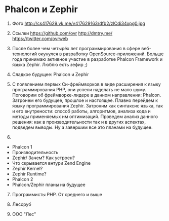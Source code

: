 Phalcon и Zephir
================

1. Фото http://cs417629.vk.me/v417629163/dfb2/zlCdi34xpg0.jpg

2. Ссылки
   https://github.com/ovr
   http://dmtry.me/
   https://twitter.com/ovrweb

3. После более чем четырёх лет программирования в сфере веб-технологий окунулся в разработку OpenSource-приложений. Больше года принимаю активное участие в разработке Phalcon Framework и языка Zephir. Люблю есть зефир ;)

4. Сладкое будущее: Phalcon и Zephir

5. C появлением первых Cи-фреймворков в виде расширения к языку программирования PHP, они успели наделать не мало шуму.
   Поговорим об фреймворке-лидере в данном направлении: Phalcon. Затронем его будущее, прошлое и настоящее.
   Плавно перейдем к языку программирования Zephir. Затроним как синтаксис языка, так и его внутрености: способ работы, алгоритмов, анализа кода и методы применяемых им оптимизаций.
   Проведем анализ данного решения: как в производительности так и в других аспектах, подведем выводы.
   Ну а завершим все это планами на будущее.

6. 

- Phalcon 1
- Производительность
- Zephir/ Зачем? Как устроен?
- Что скрывается внтури Zend Engine
- Zephir Kernel?
- Zephir Runtime?
- Phalcon 2
- Phalcon/Zephir планы на будущее
   
7. Программисты PHP. От среднего и выше

8. Лесоруб

9. ООО "Лес"

